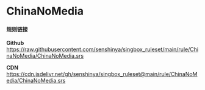 # ChinaNoMedia

#### 规则链接

**Github**
https://raw.githubusercontent.com/senshinya/singbox_ruleset/main/rule/ChinaNoMedia/ChinaNoMedia.srs

**CDN**
https://cdn.jsdelivr.net/gh/senshinya/singbox_ruleset@main/rule/ChinaNoMedia/ChinaNoMedia.srs